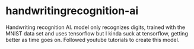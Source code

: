 # handwritingrecognition-ai
Handwriting recognition AI. model only recognizes digits, trained with the MNIST data set and uses tensorflow but I kinda suck at tensorflow, getting better as time goes on. Followed youtube tutorials to create this model.
